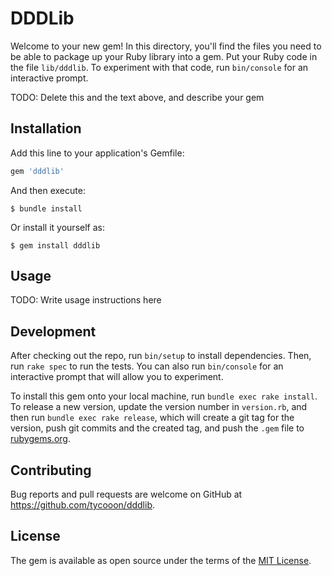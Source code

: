 # DDDLib

Welcome to your new gem! In this directory, you'll find the files you need to be able to package up your Ruby library into a gem. Put your Ruby code in the file `lib/dddlib`. To experiment with that code, run `bin/console` for an interactive prompt.

TODO: Delete this and the text above, and describe your gem

## Installation

Add this line to your application's Gemfile:

```ruby
gem 'dddlib'
```

And then execute:

    $ bundle install

Or install it yourself as:

    $ gem install dddlib

## Usage

TODO: Write usage instructions here

## Development

After checking out the repo, run `bin/setup` to install dependencies. Then, run `rake spec` to run the tests. You can also run `bin/console` for an interactive prompt that will allow you to experiment.

To install this gem onto your local machine, run `bundle exec rake install`. To release a new version, update the version number in `version.rb`, and then run `bundle exec rake release`, which will create a git tag for the version, push git commits and the created tag, and push the `.gem` file to [rubygems.org](https://rubygems.org).

## Contributing

Bug reports and pull requests are welcome on GitHub at https://github.com/tycooon/dddlib.

## License

The gem is available as open source under the terms of the [MIT License](https://opensource.org/licenses/MIT).
